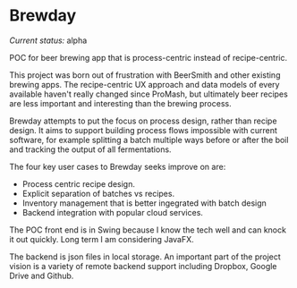 # Brewday
_Current status:_ alpha 

POC for beer brewing app that is process-centric instead of 
recipe-centric.

This project was born out of frustration with BeerSmith and
other existing brewing apps. The recipe-centric UX approach 
and data models of every available haven't really changed
since ProMash, but ultimately beer recipes are less important 
and interesting than the brewing process.

Brewday attempts to put the focus on process design, rather
than recipe design. It aims to support building process flows 
impossible with current software, for example splitting a 
batch multiple ways before or after the boil and tracking
 the output of all fermentations.
 
The four key user cases to Brewday seeks improve on are:
 * Process centric recipe design.
 * Explicit separation of batches vs recipes.
 * Inventory management that is better ingegrated with batch 
 design
 * Backend integration with popular cloud services.

The POC front end is in Swing because I know the tech well
and can knock it out quickly. Long term I am 
considering JavaFX.

The backend is json files in local storage. An important
part of the project vision is a variety of remote backend 
support including Dropbox, Google Drive and Github.
